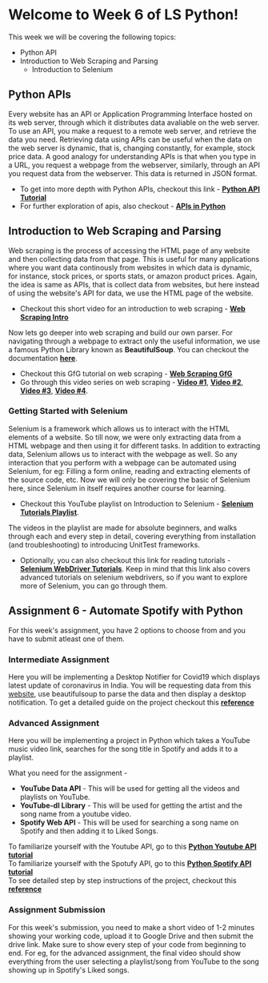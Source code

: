 # Welcome to Week 6 of LS Python!
This week we will be covering the following topics:
* Python API
* Introduction to Web Scraping and Parsing 
  * Introduction to Selenium 

## Python APIs
Every website has an API or Application Programming Interface hosted on its web server, through which it distributes data avaliable on the web server. To use an API, you make a request to a remote web server, and retrieve the data you need. Retrieving data using APIs can be useful when the data on the web server is dynamic, that is, changing constantly, for example, stock price data. 
A good analogy for understanding APIs is that when you type in a URL, you request a webpage from the webserver, similarly, through an API you request data from the webserver. This data is returned in JSON format. 
* To get into more depth with Python APIs, checkout this link - **[Python API Tutorial](https://www.dataquest.io/blog/python-api-tutorial/)**
* For further exploration of apis, also checkout - **[APIs in Python](https://towardsdatascience.com/all-you-need-to-know-on-apis-with-python-927fb572d723)**


## Introduction to Web Scraping and Parsing
Web scraping is the process of accessing the HTML page of any website and then collecting data from that page. This is useful for many applications where you want data continously from websites in which data is dynamic, for instance, stock prices, or sports stats, or amazon product prices. Again, the idea is same as APIs, that is collect data from websites, but here instead of using the website's API for data, we use the HTML page of the website.
* Checkout this short video for an introduction to web scraping - **[Web Scraping Intro](https://www.youtube.com/watch?v=Ct8Gxo8StBU)**

Now lets go deeper into web scraping and build our own parser. For navigating through a webpage to extract only the useful information, we use a famous Python Library known as **BeautifulSoup**. You can checkout the documentation **[here](http://www.crummy.com/software/BeautifulSoup/)**. 
* Checkout this GfG tutorial on web scraping - **[Web Scraping GfG](https://www.geeksforgeeks.org/implementing-web-scraping-python-beautiful-soup/)**
* Go through this video series on web scraping - **[Video #1](https://www.youtube.com/watch?v=aIPqt-OdmS0)**, **[Video #2](https://www.youtube.com/watch?v=kRDrlvO-Oz0)**, **[Video #3](https://www.youtube.com/watch?v=sAuGH1Kto2I)**, **[Video #4](https://www.youtube.com/watch?v=FSH77vnOGqU)**. 

### Getting Started with Selenium 
Selenium is a framework which allows us to interact with the HTML elements of a website. So till now, we were only extracting data from a HTML webpage and then using it for different tasks. In addition to extracting data, Selenium allows us to interact with the webpage as well. So any interaction that you perform with a webpage can be automated using Selenium, for eg: Filling a form online, reading and extracting elements of the source code, etc. Now we will only be covering the basic of Selenium here, since Selenium in itself requires another course for learning. 
* Checkout this YouTube playlist on Introduction to Selenium - **[Selenium Tutorials Playlist](https://www.youtube.com/playlist?list=PLzMcBGfZo4-n40rB1XaJ0ak1bemvlqumQ)**. 

The videos in the playlist are made for absolute beginners, and walks through each and every step in detail, covering everything from installation (and troubleshooting) to introducing UnitTest frameworks. 
* Optionally, you can also checkout this link for reading tutorials - **[Selenium WebDriver Tutorials](https://www.guru99.com/selenium-tutorial.html)**. Keep in mind that this link also covers advanced tutorials on selenium webdrivers, so if you want to explore more of Selenium, you can go through them. 

## Assignment 6 - Automate Spotify with Python
For this week's assignment, you have 2 options to choose from and you have to submit atleast one of them.

### Intermediate Assignment
Here you will be implementing a Desktop Notifier for Covid19 which displays latest update of coronavirus in India. You will be requesting data from this [website](https://www.worldometers.info/coronavirus/country/india/), use beautifulsoup to parse the data and then display a desktop notification. To get a detailed guide on the project checkout this **[reference](https://www.youtube.com/watch?v=BtiZOyOZ_RQ)**

### Advanced Assignment
Here you will be implementing a project in Python which takes a YouTube music video link, searches for the song title in Spotify and adds it to a playlist. 

What you need for the assignment - 
* **YouTube Data API** - This will be used for getting all the videos and playlists on YouTube. 
* **YouTube-dl Library** - This will be used for getting the artist and the song name from a youtube video. 
* **Spotify Web API** - This will be used for searching a song name on Spotify and then adding it to Liked Songs. 

To familiarize yourself with the Youtube API, go to this **[Python Youtube API tutorial](https://www.youtube.com/watch?v=th5_9woFJmk&t=803s)**<br>
To familiarize yourself with the Spotufy API, go to this **[Python Spotify API tutorial](https://www.youtube.com/watch?v=aKARFU_cvfk&t=389s)**<br>
To see detailed step by step instructions of the project, checkout this **[reference](https://www.youtube.com/watch?v=R3XgZ__jQxw&t=693s)**

### Assignment Submission
For this week's submission, you need to make a short video of 1-2 minutes showing your working code, upload it to Google Drive and then submit the drive link. Make sure to show every step of your code from beginning to end. For eg, for the advanced assignment, the final video should show everything from the user selecting a playlist/song from YouTube to the song showing up in Spotify's Liked songs. 


